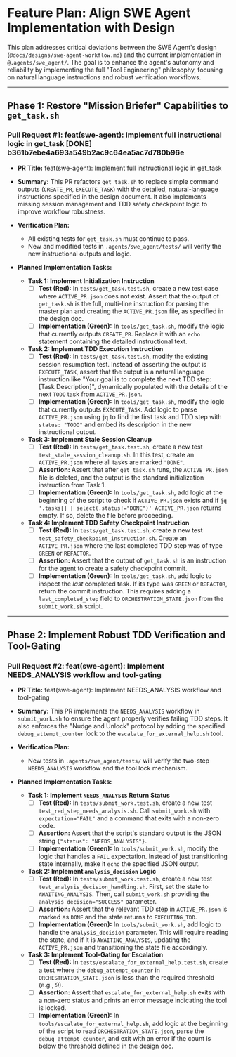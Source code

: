 # Feature Plan: Align SWE Agent Implementation with Design

This plan addresses critical deviations between the SWE Agent's design (`@docs/designs/swe-agent-workflow.md`) and the current implementation in `@.agents/swe_agent/`. The goal is to enhance the agent's autonomy and reliability by implementing the full "Tool Engineering" philosophy, focusing on natural language instructions and robust verification workflows.

---


## Phase 1: Restore "Mission Briefer" Capabilities to `get_task.sh`

### Pull Request #1: feat(swe-agent): Implement full instructional logic in get_task [DONE] b361b7ebe4a693a549b2ac9c64ea5ac7d780b96e

- **PR Title:** feat(swe-agent): Implement full instructional logic in get_task
- **Summary:** This PR refactors `get_task.sh` to replace simple command outputs (`CREATE_PR`, `EXECUTE_TASK`) with the detailed, natural-language instructions specified in the design document. It also implements missing session management and TDD safety checkpoint logic to improve workflow robustness.

- **Verification Plan:**
  - All existing tests for `get_task.sh` must continue to pass.
  - New and modified tests in `.agents/swe_agent/tests/` will verify the new instructional outputs and logic.

- **Planned Implementation Tasks:**

  - **Task 1: Implement Initialization Instruction**
    - [ ] **Test (Red):** In `tests/get_task.test.sh`, create a new test case where `ACTIVE_PR.json` does not exist. Assert that the output of `get_task.sh` is the full, multi-line instruction for parsing the master plan and creating the `ACTIVE_PR.json` file, as specified in the design doc.
    - [ ] **Implementation (Green):** In `tools/get_task.sh`, modify the logic that currently outputs `CREATE_PR`. Replace it with an `echo` statement containing the detailed instructional text.

  - **Task 2: Implement TDD Execution Instruction**
    - [ ] **Test (Red):** In `tests/get_task.test.sh`, modify the existing session resumption test. Instead of asserting the output is `EXECUTE_TASK`, assert that the output is a natural language instruction like "Your goal is to complete the next TDD step: [Task Description]", dynamically populated with the details of the next `TODO` task from `ACTIVE_PR.json`.
    - [ ] **Implementation (Green):** In `tools/get_task.sh`, modify the logic that currently outputs `EXECUTE_TASK`. Add logic to parse `ACTIVE_PR.json` using `jq` to find the first task and TDD step with `status: "TODO"` and embed its description in the new instructional output.

  - **Task 3: Implement Stale Session Cleanup**
    - [ ] **Test (Red):** In `tests/get_task.test.sh`, create a new test `test_stale_session_cleanup.sh`. In this test, create an `ACTIVE_PR.json` where all tasks are marked `"DONE"`.
    - [ ] **Assertion:** Assert that after `get_task.sh` runs, the `ACTIVE_PR.json` file is deleted, and the output is the standard initialization instruction from Task 1.
    - [ ] **Implementation (Green):** In `tools/get_task.sh`, add logic at the beginning of the script to check if `ACTIVE_PR.json` exists and if `jq '.tasks[] | select(.status!="DONE")' ACTIVE_PR.json` returns empty. If so, delete the file before proceeding.

  - **Task 4: Implement TDD Safety Checkpoint Instruction**
    - [ ] **Test (Red):** In `tests/get_task.test.sh`, create a new test `test_safety_checkpoint_instruction.sh`. Create an `ACTIVE_PR.json` where the last completed TDD step was of type `GREEN` or `REFACTOR`.
    - [ ] **Assertion:** Assert that the output of `get_task.sh` is an instruction for the agent to create a safety checkpoint commit.
    - [ ] **Implementation (Green):** In `tools/get_task.sh`, add logic to inspect the *last* completed task. If its type was `GREEN` or `REFACTOR`, return the commit instruction. This requires adding a `last_completed_step` field to `ORCHESTRATION_STATE.json` from the `submit_work.sh` script.

---

## Phase 2: Implement Robust TDD Verification and Tool-Gating

### Pull Request #2: feat(swe-agent): Implement NEEDS_ANALYSIS workflow and tool-gating

- **PR Title:** feat(swe-agent): Implement NEEDS_ANALYSIS workflow and tool-gating
- **Summary:** This PR implements the `NEEDS_ANALYSIS` workflow in `submit_work.sh` to ensure the agent properly verifies failing TDD steps. It also enforces the "Nudge and Unlock" protocol by adding the specified `debug_attempt_counter` lock to the `escalate_for_external_help.sh` tool.

- **Verification Plan:**
  - New tests in `.agents/swe_agent/tests/` will verify the two-step `NEEDS_ANALYSIS` workflow and the tool lock mechanism.

- **Planned Implementation Tasks:**

  - **Task 1: Implement `NEEDS_ANALYSIS` Return Status**
    - [ ] **Test (Red):** In `tests/submit_work.test.sh`, create a new test `test_red_step_needs_analysis.sh`. Call `submit_work.sh` with `expectation="FAIL"` and a command that exits with a non-zero code.
    - [ ] **Assertion:** Assert that the script's standard output is the JSON string `{"status": "NEEDS_ANALYSIS"}`.
    - [ ] **Implementation (Green):** In `tools/submit_work.sh`, modify the logic that handles a `FAIL` expectation. Instead of just transitioning state internally, make it `echo` the specified JSON output.

  - **Task 2: Implement `analysis_decision` Logic**
    - [ ] **Test (Red):** In `tests/submit_work.test.sh`, create a new test `test_analysis_decision_handling.sh`. First, set the state to `AWAITING_ANALYSIS`. Then, call `submit_work.sh` providing the `analysis_decision="SUCCESS"` parameter.
    - [ ] **Assertion:** Assert that the relevant TDD step in `ACTIVE_PR.json` is marked as `DONE` and the state returns to `EXECUTING_TDD`.
    - [ ] **Implementation (Green):** In `tools/submit_work.sh`, add logic to handle the `analysis_decision` parameter. This will require reading the state, and if it is `AWAITING_ANALYSIS`, updating the `ACTIVE_PR.json` and transitioning the state file accordingly.

  - **Task 3: Implement Tool-Gating for Escalation**
    - [ ] **Test (Red):** In `tests/escalate_for_external_help.test.sh`, create a test where the `debug_attempt_counter` in `ORCHESTRATION_STATE.json` is less than the required threshold (e.g., 9).
    - [ ] **Assertion:** Assert that `escalate_for_external_help.sh` exits with a non-zero status and prints an error message indicating the tool is locked.
    - [ ] **Implementation (Green):** In `tools/escalate_for_external_help.sh`, add logic at the beginning of the script to read `ORCHESTRATION_STATE.json`, parse the `debug_attempt_counter`, and exit with an error if the count is below the threshold defined in the design doc.
